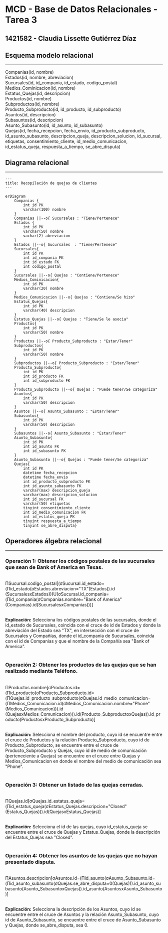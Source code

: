 # MCD - Base de Datos Relacionales - Tarea 3

## 1421582 - Claudia Lissette Gutiérrez Díaz

## Esquema modelo relacional
---
Companias(id, nombre)<br>
Estados(id, nombre, abreviacion)<br>
Sucursales(id, id_compania, id_estado, codigo_postal)<br>
Medios_Cominicacion(id, nombre)<br>
Estatus_Quejas(id, descripcion)<br>
Productos(id, nombre)<br>
Subproductos(id, nombre)<br>
Producto_Subproducto(id, id_producto, id_subproducto)<br>
Asuntos(id, descripcion)<br>
Subasuntos(id, descripcion)<br>
Asunto_Subasunto(id, id_asunto, id_subasunto)<br>
Quejas(id, fecha_recepcion, fecha_envio, id_producto_subproducto, id_asunto_subasunto, descripcion_queja, descripcion_solucion, id_sucursal, etiquetas, consentimiento_cliente, id_medio_comunicacion, id_estatus_queja, respuesta_a_tiempo, se_abre_disputa)

## Diagrama relacional
---
```mermaid
---
title: Recopilación de quejas de clientes
---

erDiagram
    Companias {
        int id PK
        varchar(100) nombre
    }
    Companias ||--o{ Sucursales : "Tiene/Pertenece"
    Estados {
        int id PK
        varchar(50) nombre
        vachar(2) abreviacion
    }
    Estados ||--o{ Sucursales  : "Tiene/Pertenece"
    Sucursales{
        int id PK
        int id_compania FK
        int id_estado FK
        int codigo_postal
    }
    Sucursales ||--o{ Quejas : "Contiene/Pertenece"
    Medios_Cominicacion{
        int id PK
        varchar(20) nombre
    }
    Medios_Comunicacion ||--o{ Quejas : "Contiene/Se hizo"
    Estatus_Quejas{
        int id PK
        varchar(40) descripcion
    }
    Estatus_Quejas ||--o{ Quejas : "Tiene/Se le asocia"
    Productos{
        int id PK
        varchar(50) nombre
    }
    Productos ||--o{ Producto_Subproducto : "Estar/Tener"
    Subproductos{
        int id PK
        varchar(50) nombre
    }
    Subproductos ||--o{ Producto_Subproducto : "Estar/Tener"
    Producto_Subproducto{
        int id PK
        int id_producto FK
        int id_subproducto FK
    }
    Producto_Subproducto ||--o{ Quejas : "Puede tener/Se categoriza"
    Asuntos{
        int id PK
        varchar(50) descripcion
    }
    Asuntos ||--o{ Asunto_Subasunto : "Estar/Tener"
    Subasuntos{
        int id PK 
        varchar(50) descripcion
    }
    Subasuntos ||--o{ Asunto_Subasunto : "Estar/Tener"
    Asunto_Subasunto{
        int id PK
        int id_asunto FK
        int id_subasunto FK
    }
    Asunto_Subasunto ||--o{ Quejas : "Puede tener/Se categoriza"
    Quejas{
        int id PK
        datetime fecha_recepcion
        datetime fecha_envio
        int id_producto_subproducto FK
        int id_asunto_subasunto FK
        varchar(max) descripcion_queja
        varchar(max) descripcion_solucion
        int id_sucursal FK
        varchar(50) etiquetas
        tinyint consentimiento_cliente
        int id_medio_comunicacion FK
        int id_estatus_queja FK
        tinyint respuesta_a_tiempo
        tinyint se_abre_disputa}
```

## Operadores álgebra relacional
---
### Operación 1: Obtener los códigos postales de las sucursales que sean de Bank of America en Texas.
<br>
ΠSucursal.codigo_postal[(σSucursal.id_estado=(Πid_estado(σEstados.abreviacion="TX"(Estados)).id (SucursalesxEstados)))U(σSucursal.id_compania=(Πid_compania(σCompanias.nombre="Bank of America"(Companias).id(SucursalesxCompanias)))]<br><br>

**Explicación:** Selecciona los códigos postales de las sucursales, donde el id_estado de Sucursales, coincida con el cruce de id de Estados y donde la abreviación del Estado sea "TX", en intersección con el cruce de Sucursales y Compañías, donde el id_compania de Sucursales, coincida con el id de Companias y que el nombre de la Compañía sea "Bank of America".<br><br>

### Operación 2: Obtener los productos de las quejas que se han realizado mediante Teléfono.
<br>
ΠProductos.nombre[σProductos.id=(Πid_producto(σProducto_Subproducto.id=(ΠQuejas.id_producto_subproducto(σQuejas.id_medio_comunicacion=(ΠMedios_Comunicacion.id(σMedios_Comunicacion.nombre="Phone"(Medios_Comunicacion))).id (QuejasxMedios_Comunicacion))).id(Producto_SubproductoxQuejas)).id_producto(ProductosxProducto_Subproducto)]<br><br>

**Explicación:** Selecciona el nombre del producto, cuyo id se encuentre entre el cruce de Productos y la relación Producto_Subproducto, cuyo id de Producto_Subproducto, se encuentre entre el cruce de Producto_Subproducto y Quejas, cuyo id de medio de comunicación (perteneciente a Quejas) se encuentre en el cruce entre Quejas y Medios_Comunicacion en donde el nombre del medio de comunicación sea "Phone".<br><br>

### Operación 3: Obtener un listado de las quejas cerradas.
<br>
ΠQuejas.id[σQuejas.id_estatus_queja=(Πid_estatus_queja(σEstatus_Quejas.descripcion="Closed"(Estatus_Quejas))).id(QuejasxEstatus_Quejas)]<br><br>

**Explicación:** Selecciona el id de las quejas, cuyo id_estatus_queja se encuentre entre el cruce de Quejas y Estatus_Quejas, donde la descripción del Estatus_Quejas sea "Closed".<br><br>

### Operación 4: Obtener los asuntos de las quejas que no hayan presentado disputa.
<br>
ΠAsuntos.descripcion[σAsuntos.id=(Πid_asunto(σAsunto_Subasunto.id=(Πid_asunto_subasunto(σQuejas.se_abre_disputa=0(Quejas))).id_asunto_subasunto(Asunto_SubasuntoxQuejas)).id_asunto(AsuntosxAsunto_Subasunto)]<br><br>

**Explicación:** Selecciona la descripción de los Asuntos, cuyo id se encuentre entre el cruce de Asuntos y la relación Asunto_Subasunto, cuyo id de Asunto_Subasunto, se encuentre entre el cruce de Asunto_Subasunto y Quejas, donde se_abre_disputa, sea 0.


